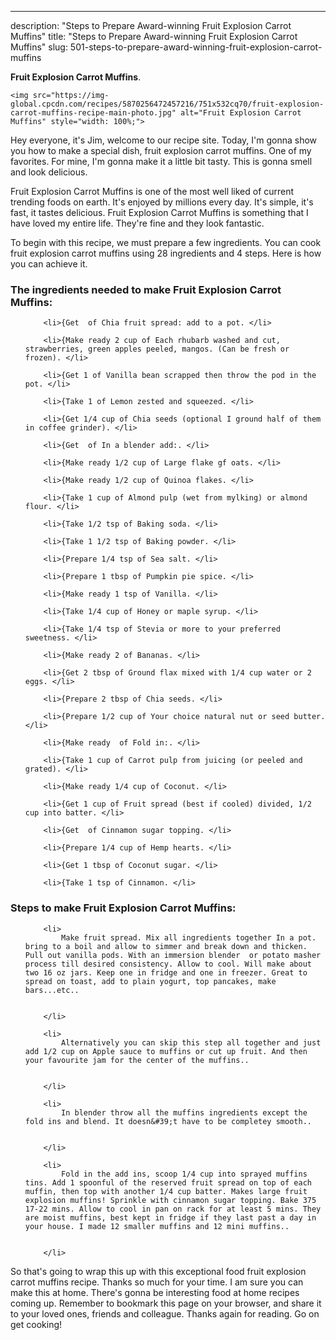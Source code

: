 ---
description: "Steps to Prepare Award-winning Fruit Explosion Carrot  Muffins"
title: "Steps to Prepare Award-winning Fruit Explosion Carrot  Muffins"
slug: 501-steps-to-prepare-award-winning-fruit-explosion-carrot-muffins

<p>
	<strong>Fruit Explosion Carrot  Muffins</strong>. 
	
</p>
<p>
	
	<img src="https://img-global.cpcdn.com/recipes/5870256472457216/751x532cq70/fruit-explosion-carrot-muffins-recipe-main-photo.jpg" alt="Fruit Explosion Carrot  Muffins" style="width: 100%;">
	
	
</p>
<p>
	Hey everyone, it's Jim, welcome to our recipe site. Today, I'm gonna show you how to make a special dish, fruit explosion carrot  muffins. One of my favorites. For mine, I'm gonna make it a little bit tasty. This is gonna smell and look delicious.
</p>
	
<p>
	Fruit Explosion Carrot  Muffins is one of the most well liked of current trending foods on earth. It's enjoyed by millions every day. It's simple, it's fast, it tastes delicious. Fruit Explosion Carrot  Muffins is something that I have loved my entire life. They're fine and they look fantastic.
</p>
<p>
	
</p>

<p>
To begin with this recipe, we must prepare a few ingredients. You can cook fruit explosion carrot  muffins using 28 ingredients and 4 steps. Here is how you can achieve it.
</p>

<h3>The ingredients needed to make Fruit Explosion Carrot  Muffins:</h3>

<ol>
	
		<li>{Get  of Chia fruit spread: add to a pot. </li>
	
		<li>{Make ready 2 cup of Each rhubarb washed and cut, strawberries, green apples peeled, mangos. (Can be fresh or frozen). </li>
	
		<li>{Get 1 of Vanilla bean scrapped then throw the pod in the pot. </li>
	
		<li>{Take 1 of Lemon zested and squeezed. </li>
	
		<li>{Get 1/4 cup of Chia seeds (optional I ground half of them in coffee grinder). </li>
	
		<li>{Get  of In a blender add:. </li>
	
		<li>{Make ready 1/2 cup of Large flake gf oats. </li>
	
		<li>{Make ready 1/2 cup of Quinoa flakes. </li>
	
		<li>{Take 1 cup of Almond pulp (wet from mylking) or almond flour. </li>
	
		<li>{Take 1/2 tsp of Baking soda. </li>
	
		<li>{Take 1 1/2 tsp of Baking powder. </li>
	
		<li>{Prepare 1/4 tsp of Sea salt. </li>
	
		<li>{Prepare 1 tbsp of Pumpkin pie spice. </li>
	
		<li>{Make ready 1 tsp of Vanilla. </li>
	
		<li>{Take 1/4 cup of Honey or maple syrup. </li>
	
		<li>{Take 1/4 tsp of Stevia or more to your preferred sweetness. </li>
	
		<li>{Make ready 2 of Bananas. </li>
	
		<li>{Get 2 tbsp of Ground flax mixed with 1/4 cup water or 2 eggs. </li>
	
		<li>{Prepare 2 tbsp of Chia seeds. </li>
	
		<li>{Prepare 1/2 cup of Your choice natural nut or seed butter. </li>
	
		<li>{Make ready  of Fold in:. </li>
	
		<li>{Take 1 cup of Carrot pulp from juicing (or peeled and grated). </li>
	
		<li>{Make ready 1/4 cup of Coconut. </li>
	
		<li>{Get 1 cup of Fruit spread (best if cooled) divided, 1/2 cup into batter. </li>
	
		<li>{Get  of Cinnamon sugar topping. </li>
	
		<li>{Prepare 1/4 cup of Hemp hearts. </li>
	
		<li>{Get 1 tbsp of Coconut sugar. </li>
	
		<li>{Take 1 tsp of Cinnamon. </li>
	
</ol>
<p>
	
</p>

<h3>Steps to make Fruit Explosion Carrot  Muffins:</h3>

<ol>
	
		<li>
			Make fruit spread. Mix all ingredients together In a pot.  bring to a boil and allow to simmer and break down and thicken. Pull out vanilla pods. With an immersion blender  or potato masher process till desired consistency. Allow to cool. Will make about two 16 oz jars. Keep one in fridge and one in freezer. Great to spread on toast, add to plain yogurt, top pancakes, make bars...etc..
			
			
		</li>
	
		<li>
			Alternatively you can skip this step all together and just add 1/2 cup on Apple sauce to muffins or cut up fruit. And then your favourite jam for the center of the muffins..
			
			
		</li>
	
		<li>
			In blender throw all the muffins ingredients except the fold ins and blend. It doesn&#39;t have to be completey smooth..
			
			
		</li>
	
		<li>
			Fold in the add ins, scoop 1/4 cup into sprayed muffins tins. Add 1 spoonful of the reserved fruit spread on top of each muffin, then top with another 1/4 cup batter. Makes large fruit explosion muffins! Sprinkle with cinnamon sugar topping. Bake 375 17-22 mins. Allow to cool in pan on rack for at least 5 mins. They are moist muffins, best kept in fridge if they last past a day in your house. I made 12 smaller muffins and 12 mini muffins..
			
			
		</li>
	
</ol>

<p>
	
</p>

<p>
	So that's going to wrap this up with this exceptional food fruit explosion carrot  muffins recipe. Thanks so much for your time. I am sure you can make this at home. There's gonna be interesting food at home recipes coming up. Remember to bookmark this page on your browser, and share it to your loved ones, friends and colleague. Thanks again for reading. Go on get cooking!
</p>

